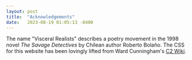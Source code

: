 ```yaml
---
layout: post
title:  "Acknowledgements"
date:   2023-08-19 01:05:13 -0400
---
```

The name "Visceral Realists" describes a poetry movement in the 1998 novel *The
Savage Detectives* by Chilean author Roberto Bolaño. The CSS for this website
has been lovingly lifted from Ward Cunningham's [C2
Wiki](https://wiki.c2.com/).
